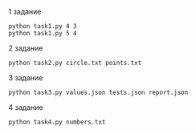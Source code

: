 1 задание
```
python task1.py 4 3
python task1.py 5 4
```
2 задание

```
python task2.py circle.txt points.txt
```
3 задание
```
python task3.py values.json tests.json report.json
```
4 задание

```
python task4.py numbers.txt
```

